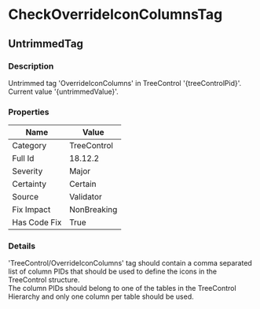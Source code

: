 ﻿---  
uid: Validator_18_12_2  
---

# CheckOverrideIconColumnsTag

## UntrimmedTag

### Description

Untrimmed tag 'OverrideIconColumns' in TreeControl '{treeControlPid}'. Current value '{untrimmedValue}'.

### Properties

| Name         | Value       |
| ------------ | ----------- |
| Category     | TreeControl |
| Full Id      | 18.12.2     |
| Severity     | Major       |
| Certainty    | Certain     |
| Source       | Validator   |
| Fix Impact   | NonBreaking |
| Has Code Fix | True        |

### Details

'TreeControl\/OverrideIconColumns' tag should contain a comma separated list of column PIDs that should be used to define the icons in the TreeControl structure.  
The column PIDs should belong to one of the tables in the TreeControl Hierarchy and only one column per table should be used.
